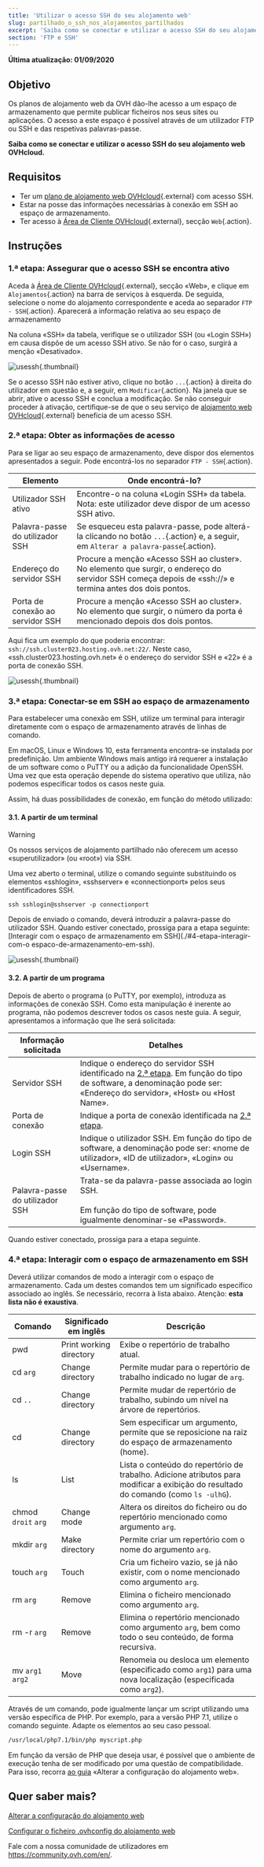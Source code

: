```yaml
---
title: 'Utilizar o acesso SSH do seu alojamento web'
slug: partilhado_o_ssh_nos_alojamentos_partilhados
excerpt: 'Saiba como se conectar e utilizar o acesso SSH do seu alojamento web OVHcloud'
section: 'FTP e SSH'
---
```


**Última atualização: 01/09/2020**

## Objetivo

Os planos de alojamento web da OVH dão-lhe acesso a um espaço de armazenamento que permite publicar ficheiros nos seus sites ou aplicações. O acesso a este espaço é possível através de um utilizador FTP ou SSH e das respetivas palavras-passe.

**Saiba como se conectar e utilizar o acesso SSH do seu alojamento web OVHcloud.**

## Requisitos

- Ter um [plano de alojamento web OVHcloud](https://www.ovh.pt/alojamento-partilhado/){.external} com acesso SSH.
- Estar na posse das informações necessárias à conexão em SSH ao espaço de armazenamento.
- Ter acesso à [Área de Cliente OVHcloud](https://www.ovh.com/auth/?action=gotomanager){.external}, secção `Web`{.action}.

## Instruções

### 1.ª etapa: Assegurar que o acesso SSH se encontra ativo

Aceda à [Área de Cliente OVHcloud](https://www.ovh.com/auth/?action=gotomanager){.external}, secção «Web», e clique em `Alojamentos`{.action} na barra de serviços à esquerda. De seguida, selecione o nome do alojamento correspondente e aceda ao separador `FTP - SSH`{.action}. Aparecerá a informação relativa ao seu espaço de armazenamento 

Na coluna «SSH» da tabela, verifique se o utilizador SSH (ou «Login SSH») em causa dispõe de um acesso SSH ativo. Se não for o caso, surgirá a menção «Desativado».

![usessh](images/use-ssh-step1.png){.thumbnail}

Se o acesso SSH não estiver ativo, clique no botão `...`{.action} à direita do utilizador em questão e, a seguir, em `Modificar`{.action}. Na janela que se abrir, ative o acesso SSH e conclua a modificação. Se não conseguir proceder à ativação, certifique-se de que o seu serviço de [alojamento web OVHcloud](https://www.ovh.pt/alojamento-partilhado/){.external} beneficia de um acesso SSH.

### 2.ª etapa: Obter as informações de acesso

Para se ligar ao seu espaço de armazenamento, deve dispor dos elementos apresentados a seguir. Pode encontrá-los no separador `FTP - SSH`{.action}.

|Elemento|Onde encontrá-lo?|
|---|---|
|Utilizador SSH ativo|Encontre-o na coluna «Login SSH» da tabela. Nota: este utilizador deve dispor de um acesso SSH ativo.|
|Palavra-passe do utilizador SSH|Se esqueceu esta palavra-passe, pode alterá-la clicando no botão `...`{.action} e, a seguir, em `Alterar a palavra-passe`{.action}.|
|Endereço do servidor SSH|Procure a menção «Acesso SSH ao cluster». No elemento que surgir, o endereço do servidor SSH começa depois de «ssh://» e termina antes dos dois pontos.|
|Porta de conexão ao servidor SSH|Procure a menção «Acesso SSH ao cluster». No elemento que surgir, o número da porta é mencionado depois dos dois pontos.|

Aqui fica um exemplo do que poderia encontrar: `ssh://ssh.cluster023.hosting.ovh.net:22/`. Neste caso, «ssh.cluster023.hosting.ovh.net» é o endereço do servidor SSH e «22» é a porta de conexão SSH.

![usessh](images/use-ssh-step2.png){.thumbnail}

### 3.ª etapa: Conectar-se em SSH ao espaço de armazenamento

Para estabelecer uma conexão em SSH, utilize um terminal para interagir diretamente com o espaço de armazenamento através de linhas de comando. 

Em macOS, Linux e Windows 10, esta ferramenta encontra-se instalada por predefinição. Um ambiente Windows mais antigo irá requerer a instalação de um software como o PuTTY ou a adição da funcionalidade OpenSSH. Uma vez que esta operação depende do sistema operativo que utiliza, não podemos especificar todos os casos neste guia.

Assim, há duas possibilidades de conexão, em função do método utilizado:

#### 3.1\. A partir de um terminal

> [!warning]
> Os nossos serviços de alojamento partilhado não oferecem um acesso «superutilizador» (ou «root») via SSH.

Uma vez aberto o terminal, utilize o comando seguinte substituindo os elementos «sshlogin», «sshserver» e «connectionport» pelos seus identificadores SSH. 

```ssh
ssh sshlogin@sshserver -p connectionport
```

Depois de enviado o comando, deverá introduzir a palavra-passe do utilizador SSH. Quando estiver conectado, prossiga para a etapa seguinte: [Interagir com o espaço de armazenamento em SSH](./#4-etapa-interagir-com-o espaco-de-armazenamento-em-ssh).

![usessh](images/use-ssh-step3.png){.thumbnail}

#### 3.2\. A partir de um programa

Depois de aberto o programa (o PuTTY, por exemplo), introduza as informações de conexão SSH. Como esta manipulação é inerente ao programa, não podemos descrever todos os casos neste guia. A seguir, apresentamos a informação que lhe será solicitada:

|Informação solicitada|Detalhes|
|---|---|
|Servidor SSH|Indique o endereço do servidor SSH identificado na [2.ª etapa](./#2-etapa-obter-as-informacoe-de-acesso). Em função do tipo de software, a denominação pode ser: «Endereço do servidor», «Host» ou «Host Name».|
|Porta de conexão|Indique a porta de conexão identificada na [2.ª etapa](./#2-etapa-obter-as-informacoe-de-acesso).|
|Login SSH|Indique o utilizador SSH. Em função do tipo de software, a denominação pode ser: «nome de utilizador», «ID de utilizador», «Login» ou «Username».|
|Palavra-passe do utilizador SSH|Trata-se da palavra-passe associada ao login SSH.<br><br> Em função do tipo de software, pode igualmente denominar-se «Password».|

Quando estiver conectado, prossiga para a etapa seguinte.

### 4.ª etapa: Interagir com o espaço de armazenamento em SSH

Deverá utilizar comandos de modo a interagir com o espaço de armazenamento. Cada um destes comandos tem um significado específico associado ao inglês. Se necessário, recorra à lista abaixo. Atenção: **esta lista não é exaustiva**.

|Comando|Significado em inglês|Descrição| 
|---|---|---|
|pwd|Print working directory|Exibe o repertório de trabalho atual.| 
|cd `arg`|Change directory|Permite mudar para o repertório de trabalho indicado no lugar de `arg`.|
|cd `..`|Change directory|Permite mudar de repertório de trabalho, subindo um nível na árvore de repertórios.|
|cd|Change directory|Sem especificar um argumento, permite que se reposicione na raiz do espaço de armazenamento (home).|
|ls|List|Lista o conteúdo do repertório de trabalho. Adicione atributos para modificar a exibição do resultado do comando (como `ls -ulhG`).| 
|chmod `droit` `arg`|Change mode|Altera os direitos do ficheiro ou do repertório mencionado como argumento `arg`.| 
|mkdir `arg`|Make directory|Permite criar um repertório com o nome do argumento `arg`.| 
|touch `arg`|Touch|Cria um ficheiro vazio, se já não existir, com o nome mencionado como argumento `arg`.|
|rm `arg`|Remove|Elimina o ficheiro mencionado como argumento `arg`.| 
|rm -r `arg`|Remove|Elimina o repertório mencionado como argumento `arg`, bem como todo o seu conteúdo, de forma recursiva.| 
|mv `arg1` `arg2`|Move|Renomeia ou desloca um elemento (especificado como `arg1`) para uma nova localização (especificada como `arg2`).| 

Através de um comando, pode igualmente lançar um script utilizando uma versão específica de PHP. Por exemplo, para a versão PHP 7.1, utilize o comando seguinte. Adapte os elementos ao seu caso pessoal.

```sh
/usr/local/php7.1/bin/php myscript.php
```

Em função da versão de PHP que deseja usar, é possível que o ambiente de execução tenha de ser modificado por uma questão de compatibilidade. Para isso, recorra [ao guia](../modificar_o_ambiente_de_execucao_do_meu_alojamento_web/) «Alterar a configuração do alojamento web».

## Quer saber mais?

[Alterar a configuração do alojamento web](https://docs.ovh.com/pt/hosting/modificar_o_ambiente_de_execucao_do_meu_alojamento_web/)

[Configurar o ficheiro .ovhconfig do alojamento web](https://docs.ovh.com/pt/hosting/configurar-ficheiro-ovhconfig/)

Fale com a nossa comunidade de utilizadores em <https://community.ovh.com/en/>.
